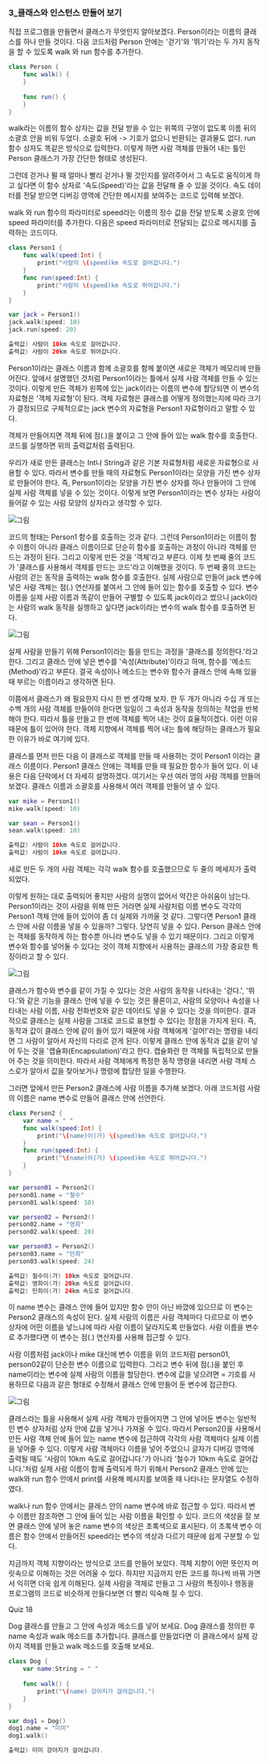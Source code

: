 ### 3_클래스와 인스턴스 만들어 보기

직접 프로그램을 만들면서 클래스가 무엇인지 알아보겠다.
Person이라는 이름의 클래스를 하나 만들 것이다. 다음 코드처럼 Person 안에는 '걷기'와 '뛰기'라는 두 가지 동작을 할 수 있도록 walk 와 run 함수를 추가한다.
```swift
class Person {
    func walk() {
    }
    
    func run() {
    }
}
```
walk라는 이름의 함수 상자는 값을 전달 받을 수 있는 위쪽의 구멍이 없도록 이름 뒤의 소괄호 안을 비워 두었다.
소괄호 뒤에 -> 기호가 없으니 반환되는 결과물도 없다. run 함수 상자도 똑같은 방식으로 입력한다. 이렇게 하면 사람 객체를 만들어 내는 틀인 Person 클래스가 가장 간단한 형태로 생성된다.

그런데 걷거나 뛸 때 얼마나 빨리 걷거나 뛸 것인지를 알려주어서 그 속도로 움직이게 하고 싶다면 이 함수 상자로 '속도(Speed)'라는 값을 전달해 줄 수 있을 것이다.
속도 데이터를 전달 받으면 디버깅 영역에 간단한 메시지를 보여주는 코드로 입력해 보겠다.

walk 와 run 함수의 파라미터로 speed라는 이름의 정수 값을 전달 받도록 소괄호 안에 speed 파라미터를 추가한다. 다음은 speed 파라미터로 전달되는 값으로 메시지를 출력하는 코드이다.
```swift
class Person1 {
    func walk(speed:Int) {
        print("사람이 \(speed)km 속도로 걸어갑니다.")
    }
    func run(speed:Int) {
        print("사람이 \(speed)km 속도로 뛰어갑니다.")
    }
}

var jack = Person1()
jack.walk(speed: 10)
jack.run(speed: 20)

출력값) 사람이 10km 속도로 걸어갑니다.
출력값) 사람이 20km 속도로 뛰어갑니다.
```
Person1이라는 클래스 이름과 함께 소괄호를 함께 붙이면 새로운 객체가 메모리에 만들어진다. 앞에서 설명했던 것처럼 Person1이라는 틀에서 실제 사람 객체를 만들 수 있는 것이다.
이렇게 만든 객체가 왼쪽에 있는 jack이라는 이름의 변수에 할당되면 이 변수의 자료형은 '객체 자료형'이 된다.
객체 자료형은 클래스를 어떻게 정의했는지에 따라 크기가 결정되므로 구체적으로는 jack 변수의 자료형을 Person1 자료형이라고 말할 수 있다.

객체가 만들어지면 객체 뒤에 점(.)을 붙이고 그 안에 들어 있는 walk 함수를 호출한다. 코드를 실행하면 위의 출력값처럼 출력된다.

우리가 새로 만든 클래스는 Int나 String과 같은 기본 자료형처럼 새로운 자료형으로 사용할 수 있다. 따라서 변수를 만들 때의 자료형도 Person1이라는 모양을 가진 변수 상자로 만들어야 한다.
즉, Person1이라는 모양을 가진 변수 상자를 하나 만들어야 그 안에 실제 사람 객체를 넣을 수 있는 것이다.
이렇게 보면 Person1이라는 변수 상자는 사람이 들어갈 수 있는 사람 모양의 상자라고 생각할 수 있다.

![그림](https://user-images.githubusercontent.com/47494240/54489377-ec933f00-48ee-11e9-9ec6-57c93df145f8.png)

코드의 형태는 Person1 함수를 호출하는 것과 같다. 그런데 Person1이라는 이름이 함수 이름이 아니라 클래스 이름이므로 단순히 함수를 호출하는 과정이 아니라 객체를 만드는 과정이 된다.
그리고 이렇게 만든 것을 '객체'라고 부른다. 이제 첫 번째 줄의 코드가 '클래스를 사용해서 객체를 만드는 코드'라고 이해했을 것이다.
두 번째 줄의 코드는 사람의 걷는 동작을 출력하는 walk 함수를 호출한다. 실제 사람으로 만들어 jack 변수에 넣은 사람 객체는 점(.) 연산자를 붙여서 그 안에 들어 있는 함수를 호출할 수 있다.
변수 이름을 실제 사람 이름과 똑같이 만들어 구별할 수 있도록 jack이라고 썼으니 jack이라는 사람의 walk 동작을 실행하고 싶다면 jack이라는 변수의 walk 함수를 호출하면 된다.

![그림](https://user-images.githubusercontent.com/47494240/54489378-ec933f00-48ee-11e9-85a5-0edad19f67a2.png)

실제 사람을 만들기 위해 Person1이라는 틀을 만드는 과정을 '클래스를 정의한다.'라고 한다. 그리고 클래스 안에 넣은 변수를 '속성(Attribute)'이라고 하며, 함수를 '메소드(Method)'라고 부른다.
결국 속성이나 메소드는 변수와 함수가 클래스 안에 속해 있을 때 부르는 이름이라고 생각하면 된다.

이쯤에서 클래스가 왜 필요한지 다시 한 번 생각해 보자. 한 두 개가 아니라 수십 개 또는 수백 개의 사람 객체를 만들어야 한다면 일일이 그 속성과 동작을 정의하는 작업을 반복해야 한다.
따라서 틀을 만들고 한 번에 객체를 찍어 내는 것이 효율적이겠다. 이런 이유 때문에 틀이 있어야 한다. 객체 지향에서 객체를 찍어 내는 틀에 해당하는 클래스가 필요한 이유가 바로 여기에 있다.

클래스를 먼저 만든 다음 이 클래스로 객체를 만들 때 사용하는 것이 Person1 이라는 클래스 이름이다. Person1 클래스 안에는 객체를 만들 때 필요한 함수가 들어 있다.
이 내용은 다음 단락에서 더 자세히 설명하겠다. 여기서는 우선 여러 명의 사람 객체를 만들어 보겠다. 클래스 이름과 소괄호를 사용해서 여러 객체를 만들어 낼 수 있다.

```swift
var mike = Person1()
mike.walk(speed: 10)

var sean = Person1()
sean.walk(speed: 10)

출력값) 사람이 10km 속도로 걸어갑니다.
출력값) 사람이 10km 속도로 걸어갑니다.
```
새로 만든 두 개의 사람 객체는 각각 walk 함수를 호출했으므로 두 줄의 메세지가 출력되었다.

이렇게 원하는 대로 출력되어 좋지만 사람의 실명이 없어서 약간은 아쉬움이 남는다. Person1이라는 것이 사람을 위해 만든 거라면 실제 사람처럼 이름 변수도 각각의 Person1 객체 안에 들어 있어야 좀 더 실제와 가까울 것 같다. 
그렇다면 Person1 클래스 안에 사람 이름을 넣을 수 있을까? 그렇다. 당연히 넣을 수 있다. Person 클래스 안에는 객체를 동작하게 하는 함수뿐 아니라 변수도 넣을 수 있기 때문이다.
그리고 이렇게 변수와 함수를 넣어둘 수 있다는 것이 객체 지향에서 사용하는 클래스의 가장 중요한 특징이라고 할 수 있다.

![그림](https://user-images.githubusercontent.com/47494240/54489379-ec933f00-48ee-11e9-9d8c-c4c4b53e90ce.png)

클래스가 함수와 변수를 같이 가질 수 있다는 것은 사람의 동작을 나타내는 '걷다.', '뛰다.'와 같은 기능을 클래스 안에 넣을 수 있는 것은 물론이고, 사람의 모양이나 속성을 나타내는 사람 이름, 사람 전화번호와 같은 데이터도 넣을 수 있다는 것을 의미한다. 
결과적으로 클래스는 실제 사람을 그대로 코드로 표현할 수 있다는 장점을 가지게 된다.
즉, 동작과 값이 클래스 안에 같이 들어 있기 때문에 사람 객체에게 '걸어!'라는 명령을 내리면 그 사람이 알아서 자신의 다리로 걷게 된다.
이렇게 클래스 안에 동작과 값을 같이 넣어 두는 것을 '캡슐화(Encapsulation)'라고 한다. 캡슐화란 한 객체를 독립적으로 만들어 주는 것을 의미한다.
따라서 사람 객체에게 특정한 동작 명령을 내리면 사람 객체 스스로가 알아서 값을 찾아보거나 명령에 합당한 일을 수행한다.

그러면 앞에서 만든 Person2 클래스에 사람 이름을 추가해 보겠다. 아래 코드처럼 사람의 이름은 name 변수로 만들어 클래스 안에 선언한다.

```swift
class Person2 {
    var name = " "
    func walk(speed:Int) {
        print("\(name)이(가) \(speed)km 속도로 걸어갑니다.")
    }
    func run(speed:Int) {
        print("\(name)이(가) \(speed)km 속도로 뛰어갑니다.")
    }
}

var person01 = Person2()
person01.name = "철수"
person01.walk(speed: 10)

var person02 = Person2()
person02.name = "영희"
person02.walk(speed: 20)

var person03 = Person2()
person03.name = "민희"
person03.walk(speed: 24)

출력값) 철수이(가) 10km 속도로 걸어갑니다.
출력값) 영희이(가) 20km 속도로 걸어갑니다.
출력값) 민희이(가) 24km 속도로 걸어갑니다.
```
이 name 변수는 클래스 안에 들어 있지만 함수 안이 아닌 바깠에 있으므로 이 변수는 Person2 클래스의 속성이 된다.
실제 사람의 이름은 사람 객체마다 다르므로 이 변수 상자에 어떤 이름을 넣느냐에 따라 사람 이름이 달라지도록 만들었다. 사람 이름을 변수로 추가했다면 이 변수는 점(.) 연산자를 사용해 접근할 수 있다.

사람 이름처럼 jack이나 mike 대신에 변수 이름을 위의 코드처럼 person01, person02같이 단순한 변수 이름으로 입력한다. 그리고 변수 뒤에 점(.)을 붙인 후 name이라는 변수에 실제 사람의 이름을 할당한다.
변수에 값을 넣으려면 = 기호를 사용하므로 다음과 같은 형태로 수정해서 클래스 안에 만들어 둔 변수에 접근한다.

![그림](https://user-images.githubusercontent.com/47494240/54489380-ec933f00-48ee-11e9-8b36-49e950a0c3e2.png)

클래스라는 틀을 사용해서 실제 사람 객체가 만들어지면 그 안에 넣어둔 변수는 일반적인 변수 상자처럼 상자 안에 값을 넣거나 가져올 수 있다.
따라서 Person2()을 사용해서 만든 사람 객체 안에 들어 있는 name 변수에 접근하여 각각의 사람 객체마다 실제 이름을 넣어줄 수 있다.
이렇게 사람 객체마다 이름을 넣어 주었으니 글자가 디버깅 영역에 출력될 때도 '사람이 10km 속도로 걸어갑니다.'가 아니라 '철수가 10km 속도로 걸어갑니다.'처럼 실제 사람 이름이 함께 출력되게 하기 위해서
Person2 클래스 안에 있는 walk와 run 함수 안에서 print를 사용해 메시지를 보여줄 때 나타나는 문자열도 수정하였다.

walk나 run 함수 안에서는 클래스 안의 name 변수에 바로 접근할 수 있다. 따라서 변수 이름만 참조하면 그 안에 들어 있는 사람 이름을 확인할 수 있다.
코드의 색상을 잘 보면 클래스 안에 넣어 놓은 name 변수의 색상은 초록색으로 표시된다. 이 초록색 변수 이름은 함수 안에서 만들어진 speed라는 변수의 색상과 다르기 때문에 쉽게 구분할 수 있다.

지금까지 객체 지향이라는 방식으로 코드를 만들어 보았다. 객체 지향이 어떤 뜻인지 머릿속으로 이해하는 것은 어려울 수 있다.
하지만 지금까지 만든 코드를 하나씩 바꿔 가면서 익히면 더욱 쉽게 이해된다. 실제 사람을 객체로 만들고 그 사람의 특징이나 행동을 프로그램의 코드로 비슷하게 만들다보면 더 빨리 익숙해 질 수 있다.

Quiz 18

Dog 클래스를 만들고 그 안에 속성과 메소드를 넣어 보세요. Dog 클래스를 정의한 후 name 속성과 walk 메소드를 추가합니다.
클래스를 만들었다면 이 클래스에서 실제 강아지 객체를 만들고 walk 메소드를 호출해 보세요.
```swift
class Dog {
    var name:String = " "
    
    func walk() {
        print("\(name) 강아지가 걸어갑니다.")
    }
}

var dog1 = Dog()
dog1.name = "미미"
dog1.walk()

출력값) 미미 강아지가 걸어갑니다.
```
